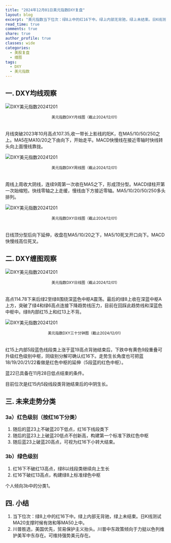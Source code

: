 ```yaml
---
title: "2024年12月01日美元指数DXY复盘"
layout: blog
excerpt: "美元指数当下位次：绿8上中的红16下中。绿上内部无背驰，绿上未结束。日K线测试MA20支撑时候有效和等MA50上中。"
read_time: true
comments: true
share: true
author_profile: true
classes: wide
categories:
  - 美股复盘
  - 缠图
tags:
  - DXY
  - 美元指数
---
```


## 一. DXY均线观察 
 
![DXY美元指数20241201](/assets/images/2024b/DXY-20241201-month-j.png)
<small><center>美元指数DXY月线图（截止2024/12/01）</center></small>　

月线突破2023年10月高点107.35,收一带长上影线的阳K，在MA5/10/50/250之上。MA5在MA10/20之下由向下，开始走平。MACD快慢线在接近零轴时快线转头向上面慢线靠拢。

![DXY美元指数20241201](/assets/images/2024b/DXY-20241201-week-j.png)
<small><center>美元指数DXY周线图（截止2024/12/01）</center></small>　

周线上周收大阴线，连续9周第一次收在MA5之下，形成顶分型。MACD绿柱开第一次始缩短。快线零轴之上走缓，慢线由下方接近零轴。MA5/10/20/50/250多头排列。

![DXY美元指数20241201](/assets/images/2024b/DXY-20241201-day-j.png)
<small><center>美元指数DXY日线图（截止2024/12/01）</center></small>　

日线顶分型后向下延伸，收盘在MA5/10/20之下，MA5/10死叉开口向下。MACD快慢线高位死叉。

## 二. DXY缠图观察

![DXY美元指数20241201](/assets/images/2024b/DXY-20241201-day-c.png)
<small><center>美元指数DXY日线图（截止2024/12/01）</center></small>　

高点114.78下来后绿2至绿8围绕深蓝色中枢A震荡。最后的绿8上收在深蓝中枢A上方，突破了绿4和绿6高点连接下降趋势线压力，目前在回踩此趋势线和深蓝色中枢中。绿8内部红15上和红13上不背。

![DXY美元指数20241201](/assets/images/2024b/DXY-20241201-m30-c.png)
<small><center>美元指数DXY三十分钟图（截止2024/12/01）</center></small>　

红15上内部5段蓝色线段类上涨于蓝19高点背驰结束后，下跌中有黄色9段重叠可升级红色级别中枢，同级别分解可确认红16下。走势生长角度也可把蓝18/19/20/21/22看做是红色中枢的延伸（5段蓝的红色中枢）。

蓝22已具备在11月28日低点结束的条件。

目前位次是红15内5段线段类背驰结束后的中阴生长。

## 三. 未来走势分类 

### 3a）红色级别（按红16下分类）
1. 随后的蓝23上不破蓝20下低点，红16下线段类下
2. 随后的蓝23上上破蓝20低点不创新高，构建第一个标准下跌红色中枢
3. 随后蓝23上破蓝20高点，可视为红16下小转大结束。

### 3b）绿色级别
1. 红16下不破红13高点，绿8以线段类继续向上生长
2. 红16下破红13高点，构建绿8上标准绿色中枢

个人倾向3b中的分类1。

## 四. 小结

1. 当下位次：绿8上中的红16下中。绿上内部无背驰，绿上未结束。日K线测试MA20支撑时候有效和等MA50上中。
2. 川普胜选，美国优先，贸易保护主义抬头。川普中东政策倾向于力挺以色列维护美军中东存在。可维持强势美元存在。


